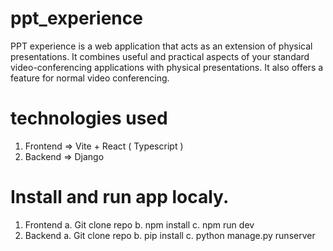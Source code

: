 # ppt_experience
PPT experience is a web application that acts as an extension of physical presentations. It combines useful and
practical aspects of your standard video-conferencing applications with physical presentations. It also offers
a feature for normal video conferencing.

# technologies used
1. Frontend => Vite + React ( Typescript )
2. Backend => Django

# Install and run app localy.
1. Frontend
   a. Git clone repo
   b. npm install
   c. npm run dev
2. Backend
   a. Git clone repo
   b. pip install
   c. python manage.py runserver

